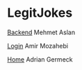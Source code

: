 # LegitJokes
[Backend](https://github.com/bongofriend/JokeREST) Mehmet Aslan

[Login](https://github.com/sINFammoza/WTProjekt) Amir Mozahebi

[Home](https://github.com/sINFadgerm/LEGIT_ADRIAN) Adrian Germeck
